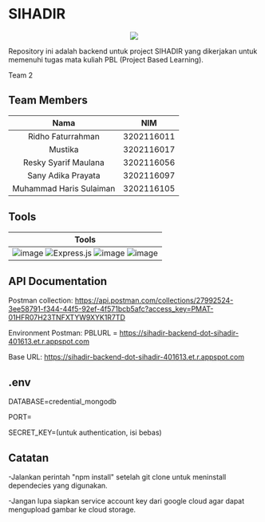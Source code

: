 # <h1>SIHADIR</h1>

<p align="center">
  <img src="https://github.com/Sacchi4649/sihadir-backend/blob/master/logo_SIHADIR.png" >
</p>
Repository ini adalah backend untuk project SIHADIR yang dikerjakan untuk memenuhi tugas mata kuliah PBL (Project Based Learning).

Team 2

## Team Members

|          Nama           |    NIM     |
| :---------------------: | :--------: |
|    Ridho Faturrahman    | 3202116011 |
|         Mustika         | 3202116017 |
|  Resky Syarif Maulana   | 3202116056 |
|   Sany Adika Prayata    | 3202116097 |
| Muhammad Haris Sulaiman | 3202116105 |

## Tools

| Tools                                                                                                                                                                                                                                                                                                                                                                                                                                                    |
| -------------------------------------------------------------------------------------------------------------------------------------------------------------------------------------------------------------------------------------------------------------------------------------------------------------------------------------------------------------------------------------------------------------------------------------------------------- |
| ![image](https://img.shields.io/badge/Google_Cloud-4285F4?style=for-the-badge&logo=google-cloud&logoColor=white) ![Express.js](https://img.shields.io/badge/express.js-%23404d59.svg?style=for-the-badge&logo=express&logoColor=%2361DAFB) ![image](https://img.shields.io/badge/Postman-FF6C37?style=for-the-badge&logo=Postman&logoColor=white) ![image](https://img.shields.io/badge/MongoDB-4EA94B?style=for-the-badge&logo=mongodb&logoColor=white) |

## API Documentation

Postman collection:
https://api.postman.com/collections/27992524-3ee58791-f344-44f5-92ef-4f571bcb5afc?access_key=PMAT-01HFR07H23TNFXTYW9XYK1R7TD

Environment Postman:
PBLURL = https://sihadir-backend-dot-sihadir-401613.et.r.appspot.com

Base URL:
https://sihadir-backend-dot-sihadir-401613.et.r.appspot.com

## .env

DATABASE=credential_mongodb

PORT=

SECRET_KEY=(untuk authentication, isi bebas)

## Catatan
-Jalankan perintah "npm install" setelah git clone untuk meninstall dependecies yang digunakan.

-Jangan lupa siapkan service account key dari google cloud agar dapat mengupload gambar ke cloud storage.
